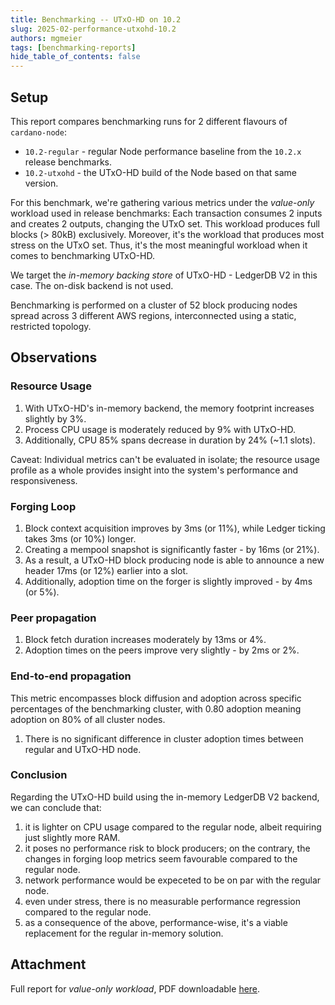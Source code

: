```yaml
---
title: Benchmarking -- UTxO-HD on 10.2
slug: 2025-02-performance-utxohd-10.2
authors: mgmeier
tags: [benchmarking-reports]
hide_table_of_contents: false
---
```


## Setup

This report compares benchmarking runs for 2 different flavours of `cardano-node`:
* `10.2-regular` - regular Node performance baseline from the `10.2.x` release benchmarks.
* `10.2-utxohd` - the UTxO-HD build of the Node based on that same version.

For this benchmark, we're gathering various metrics under the _value-only_ workload used in release benchmarks: Each transaction consumes 2 inputs and creates 2 outputs, 
changing the UTxO set. This workload produces full blocks (> 80kB) exclusively. Moreover, it's the workload that produces most stress on the UTxO set. Thus, it's the most meaningful
workload when it comes to benchmarking UTxO-HD.  

We target the _in-memory backing store_ of UTxO-HD - LedgerDB V2 in this case. The on-disk backend is not used. 

Benchmarking is performed on a cluster of 52 block producing nodes spread across 3 different AWS regions, interconnected using a static, restricted topology.

## Observations

### Resource Usage

1. With UTxO-HD's in-memory backend, the memory footprint increases slightly by 3%.
2. Process CPU usage is moderately reduced by 9% with UTxO-HD.
3. Additionally, CPU 85% spans decrease in duration by 24% (~1.1 slots).

Caveat: Individual metrics can't be evaluated in isolate; the resource usage profile as a whole provides insight into the system's performance and responsiveness.

### Forging Loop

1. Block context acquisition improves by 3ms (or 11%), while Ledger ticking takes 3ms (or 10%) longer.
2. Creating a mempool snapshot is significantly faster - by 16ms (or 21%).
3. As a result, a UTxO-HD block producing node is able to announce a new header 17ms (or 12%) earlier into a slot.
4. Additionally, adoption time on the forger is slightly improved - by 4ms (or 5%).

### Peer propagation

1. Block fetch duration increases moderately by 13ms or 4%.
2. Adoption times on the peers improve very slightly - by 2ms or 2%.

### End-to-end propagation

This metric encompasses block diffusion and adoption across specific percentages of the benchmarking cluster, with 0.80 adoption meaning adoption on 80% of all cluster nodes.  

1. There is no significant difference in cluster adoption times between regular and UTxO-HD node.

### Conclusion

Regarding the UTxO-HD build using the in-memory LedgerDB V2 backend, we can conclude that:
1. it is lighter on CPU usage compared to the regular node, albeit requiring just slightly more RAM.
2. it poses no performance risk to block producers; on the contrary, the changes in forging loop metrics seem favourable compared to the regular node.  
3. network performance would be expeceted to be on par with the regular node.
4. even under stress, there is no measurable performance regression compared to the regular node.
5. as a consequence of the above, performance-wise, it's a viable replacement for the regular in-memory solution.

## Attachment

Full report for _value-only workload_, PDF downloadable [here](../static/pdf/benchmarking/utxohd-10.2.value-only.pdf).

